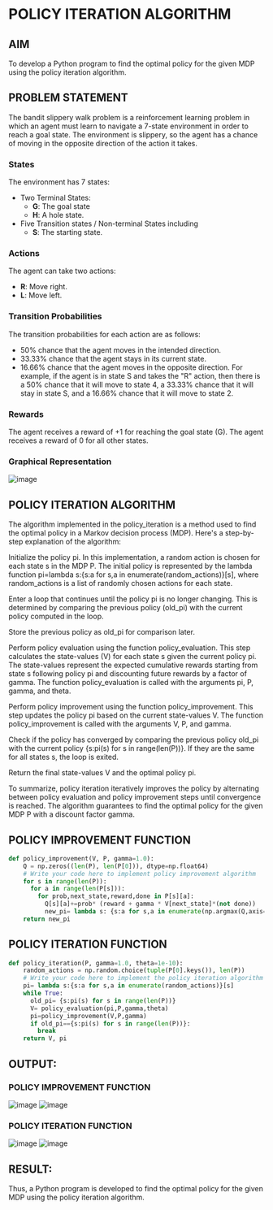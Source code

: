 # POLICY ITERATION ALGORITHM

## AIM
To develop a Python program to find the optimal policy for the given MDP using the policy iteration algorithm.

## PROBLEM STATEMENT
The bandit slippery walk problem is a reinforcement learning problem in which an agent must learn to navigate a 7-state environment in order to reach a goal state. The environment is slippery, so the agent has a chance of moving in the opposite direction of the action it takes.

### States
The environment has 7 states:

- Two Terminal States:
  * **G**: The goal state
  * **H**: A hole state.
- Five Transition states / Non-terminal States including
  * **S**: The starting state.
### Actions
The agent can take two actions:

* **R**: Move right.
* **L**: Move left.
### Transition Probabilities
The transition probabilities for each action are as follows:
- 50% chance that the agent moves in the intended direction.
- 33.33% chance that the agent stays in its current state.
- 16.66% chance that the agent moves in the opposite direction.
For example, if the agent is in state S and takes the "R" action, then there is a 50% chance that it will move to state 4, a 33.33% chance that it will stay in state S, and a 16.66% chance that it will move to state 2.

### Rewards
The agent receives a reward of +1 for reaching the goal state (G). The agent receives a reward of 0 for all other states.

### Graphical Representation
![image](https://github.com/Meenakshi0907/policy-iteration-algorithm/assets/94165108/8c677589-4a1d-4b57-acc8-407caea3acd4)

## POLICY ITERATION ALGORITHM
The algorithm implemented in the policy_iteration is a method used to find the optimal policy in a Markov decision process (MDP). Here's a step-by-step explanation of the algorithm:

Initialize the policy pi. In this implementation, a random action is chosen for each state s in the MDP P. The initial policy is represented by the lambda function pi=lambda s:{s:a for s,a in enumerate(random_actions)}[s], where random_actions is a list of randomly chosen actions for each state.

Enter a loop that continues until the policy pi is no longer changing. This is determined by comparing the previous policy (old_pi) with the current policy computed in the loop.

Store the previous policy as old_pi for comparison later.

Perform policy evaluation using the function policy_evaluation. This step calculates the state-values (V) for each state s given the current policy pi. The state-values represent the expected cumulative rewards starting from state s following policy pi and discounting future rewards by a factor of gamma. The function policy_evaluation is called with the arguments pi, P, gamma, and theta.

Perform policy improvement using the function policy_improvement. This step updates the policy pi based on the current state-values V. The function policy_improvement is called with the arguments V, P, and gamma.

Check if the policy has converged by comparing the previous policy old_pi with the current policy {s:pi(s) for s in range(len(P))}. If they are the same for all states s, the loop is exited.

Return the final state-values V and the optimal policy pi.

To summarize, policy iteration iteratively improves the policy by alternating between policy evaluation and policy improvement steps until convergence is reached. The algorithm guarantees to find the optimal policy for the given MDP P with a discount factor gamma.

## POLICY IMPROVEMENT FUNCTION
```py
def policy_improvement(V, P, gamma=1.0):
    Q = np.zeros((len(P), len(P[0])), dtype=np.float64)
    # Write your code here to implement policy improvement algorithm
    for s in range(len(P)):
      for a in range(len(P[s])):
        for prob,next_state,reward,done in P[s][a]:
          Q[s][a]+=prob* (reward + gamma * V[next_state]*(not done))
          new_pi= lambda s: {s:a for s,a in enumerate(np.argmax(Q,axis=1))}[s]
    return new_pi
```
## POLICY ITERATION FUNCTION
```py
def policy_iteration(P, gamma=1.0, theta=1e-10):
    random_actions = np.random.choice(tuple(P[0].keys()), len(P))
    # Write your code here to implement the policy iteration algorithm
    pi= lambda s:{s:a for s,a in enumerate(random_actions)}[s]
    while True:
      old_pi= {s:pi(s) for s in range(len(P))}
      V= policy_evaluation(pi,P,gamma,theta)
      pi=policy_improvement(V,P,gamma)
      if old_pi=={s:pi(s) for s in range(len(P))}:
        break
    return V, pi
```
## OUTPUT:
### POLICY IMPROVEMENT FUNCTION
![image](https://github.com/Meenakshi0907/policy-iteration-algorithm/assets/94165108/ac5613a1-51d0-4ca3-9667-b1bd2fb18611)
![image](https://github.com/Meenakshi0907/policy-iteration-algorithm/assets/94165108/ef86e36d-b7b1-4c96-a12e-6abca8b31d05)

### POLICY ITERATION FUNCTION
![image](https://github.com/Meenakshi0907/policy-iteration-algorithm/assets/94165108/0a3e5552-d3f4-4bf3-a031-ade54b849f36)
![image](https://github.com/Meenakshi0907/policy-iteration-algorithm/assets/94165108/d02f0847-1a38-4f4d-820e-4983e66b7d3c)

## RESULT:
Thus, a Python program is developed to find the optimal policy for the given MDP using the policy iteration algorithm.
